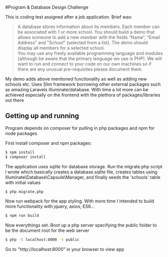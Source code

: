 #Program & Database Design Challenge

This is coding test assigned after a job application. Brief was:
>A database stores information about its members. Each member can be associated with 1 or more school.
You should build a demo that allows someone to add a new member with the fields “Name”, “Email Address” and "School" (selected from a list). The demo should display all members for a selected school.   
You may use any freely available programming language and modules (although be aware that the primary language we use is PHP). We will want to run and connect to your code on our own machines so if there are any unusual pre-requisites please document them.

My demo adds above mentioned functionality as well as adding new schools etc. Uses Slim framework borrowing other external packages such as amazing Laravels illuminate/database. With time a lot more can be achieved especially on the frontend with the plethora of packages/libraries out there

## Getting up and running

Program depends on composer for pulling in php packages and npm for node packages

First install composer and npm packages:

```bash
$ npm install
$ composer install
```

The application uses sqlite for database storage. Run the migrate.php script I wrote which basically creates a database.sqlite file, creates tables using Illuminate\Database\Capsule\Manager, and finally seeds the 'schools' table with initial values

```bash
$ php migrate.php
```

Now run webpack for the app styling. With more time I intended to build more functionality with jquery, axios, ES6...
```bash
$ npm run build
```

Now everythings set. Boot up a php server specifying the public folder to be the document root for the web server
```bash
$ php -S localhost:8000 -t public
```

Go to "http://localhost:8000" in your browser to view app
